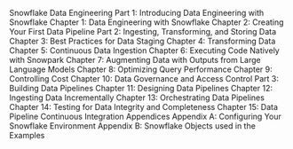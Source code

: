 Snowflake Data Engineering
Part 1: Introducing Data Engineering with Snowflake
Chapter 1: Data Engineering with Snowflake
Chapter 2: Creating Your First Data Pipeline
Part 2: Ingesting, Transforming, and Storing Data
Chapter 3: Best Practices for Data Staging
Chapter 4: Transforming Data
Chapter 5: Continuous Data Ingestion
Chapter 6: Executing Code Natively with Snowpark
Chapter 7: Augmenting Data with Outputs from Large Language Models
Chapter 8: Optimizing Query Performance
Chapter 9: Controlling Cost
Chapter 10: Data Governance and Access Control
Part 3: Building Data Pipelines
Chapter 11: Designing Data Pipelines
Chapter 12: Ingesting Data Incrementally
Chapter 13: Orchestrating Data Pipelines
Chapter 14: Testing for Data Integrity and Completeness
Chapter 15: Data Pipeline Continuous Integration
Appendices
Appendix A: Configuring Your Snowflake Environment
Appendix B: Snowflake Objects used in the Examples
